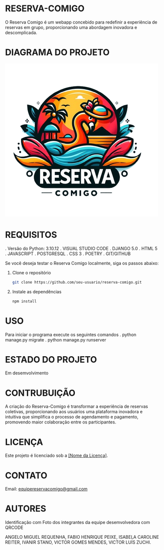 # RESERVA-COMIGO

O Reserva Comigo é um webapp concebido para redefinir a experiência de reservas em grupo, proporcionando uma abordagem inovadora e descomplicada. 

# DIAGRAMA DO PROJETO

![texto](/main/static/images/logo_fundotransparente.png)

# REQUISITOS

. Versão do Python: 3.10.12
. VISUAL STUDIO CODE
. DJANGO 5.0
. HTML 5
. JAVASCRIPT
. POSTGRESQL
. CSS 3
. POETRY
. GIT/GITHUB

Se você deseja testar o Reserva Comigo localmente, siga os passos abaixo:

1. Clone o repositório
    ```bash
    git clone https://github.com/seu-usuario/reserva-comigo.git
    ```

2. Instale as dependências
    ```bash
    npm install
    ```

# USO
Para iniciar o programa execute os seguintes comandos
. python manage.py migrate
. python manage.py runserver

# ESTADO DO PROJETO

Em desemvolvimento

# CONTRUBUIÇÃO

 A criação do Reserva-Comigo é transformar a experiência de reservas coletivas, proporcionando aos usuários uma plataforma inovadora e intuitiva que simplifica o processo de agendamento e pagamento, promovendo maior colaboração entre os participantes.


# LICENÇA

Este projeto é licenciado sob a [[Nome da Licença]](/LICENSE).

# CONTATO

Email: equipereservacomigo@gmail.com

# AUTORES

Identificação com Foto dos integrantes da equipe desemvolvedora com QRCODE

ANGELO MIGUEL REQUENHA, 
FABIO HENRIQUE PEIXE, 
ISABELA CAROLINE REITER, 
IVANIR STANO, 
VICTOR GOMES MENDES, 
VICTOR LUÍS ZUCHI.